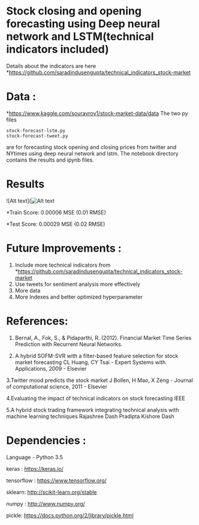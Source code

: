 # Stock closing and opening forecasting using Deep neural network and LSTM(technical indicators included)
Details about the indicators are here *https://github.com/saradindusengupta/technical_indicators_stock-market

# Data :
*https://www.kaggle.com/souravroy1/stock-market-data/data
The two py files 
```
stock-forecast-lstm.py
stock-forecast-tweet.py
```
are for forecasting stock opening and closing prices from twitter and NYtimes  using deep neural network and lstm.
The notebook directory contains the results and ipynb files.

# Results
![Alt text](![Alt text](https://github.com/BenjiKCF/Neural-Network-with-Financial-Time-Series-Data/blob/master/Photos/20170510result.png)

*Train Score: 0.00006 MSE (0.01 RMSE)

*Test Score: 0.00029 MSE (0.02 RMSE)

# Future Improvements :
1. Include more technical indicators from *https://github.com/saradindusengupta/technical_indicators_stock-market
2. Use tweets for sentiment analysis more effectively 
3. More data 
4. More Indexes and better optimized hyperparameter

# References:
1. Bernal, A., Fok, S., & Pidaparthi, R. (2012). Financial Market Time Series Prediction with Recurrent Neural Networks.

2. A hybrid SOFM-SVR with a filter-based feature selection for stock market forecasting CL Huang, CY Tsai - Expert Systems with Applications, 2009 - Elsevier

3.Twitter mood predicts the stock market J Bollen, H Mao, X Zeng - Journal of computational science, 2011 - Elsevier

4.Evaluating the impact of technical indicators on stock forecasting  IEEE

5.A hybrid stock trading framework integrating technical analysis with machine learning techniques  Rajashree Dash Pradipta Kishore Dash

# Dependencies :
Language - Python 3.5

keras : https://keras.io/

tensorflow : https://www.tensorflow.org/

sklearn: http://scikit-learn.org/stable

numpy : http://www.numpy.org/

pickle: https://docs.python.org/2/library/pickle.html


